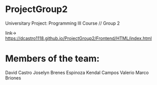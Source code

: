 # ProjectGroup2
Universitary Project: Programming III Course // Group 2

link-> https://dcastro1118.github.io/ProjectGroup2/Frontend/HTML/index.html

# Members of the team:

  David Castro
  Joselyn Brenes Espinoza
  Kendal Campos Valerio
  Marco Briones


